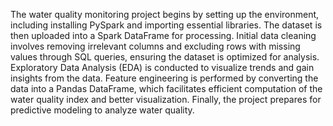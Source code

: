 The water quality monitoring project begins by setting up the environment, including installing PySpark and importing essential libraries. The dataset is then uploaded into a Spark DataFrame for processing. Initial data cleaning involves removing irrelevant columns and excluding rows with missing values through SQL queries, ensuring the dataset is optimized for analysis. Exploratory Data Analysis (EDA) is conducted to visualize trends and gain insights from the data. Feature engineering is performed by converting the data into a Pandas DataFrame, which facilitates efficient computation of the water quality index and better visualization. Finally, the project prepares for predictive modeling to analyze water quality.
